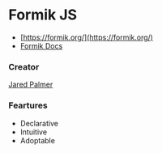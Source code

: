 # Formik JS

- [https://formik.org/](https://formik.org/)
- [Formik Docs](https://formik.org/docs/overview)

### Creator

[Jared Palmer](https://jaredpalmer.com/)

### Feartures

- Declarative
- Intuitive
- Adoptable
